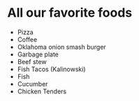 # All our favorite foods

- Pizza
- Coffee
- Oklahoma onion smash burger
- Garbage plate
- Beef stew
- Fish Tacos (Kalinowski)
- Fish
- Cucumber
- Chicken Tenders